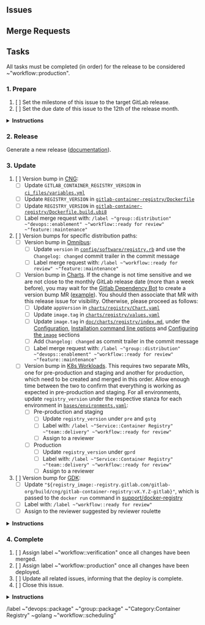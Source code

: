<!--
Please use the following format for the issue title:

Release Version vX.Y.Z-gitlab

Example:

Release Version v2.7.7-gitlab
-->

## Issues
<!--
Please create an unordered list with the issues that this release should include.

Example:

* https://gitlab.com/gitlab-org/gitlab/issues/12345
* https://gitlab.com/gitlab-org/container-registry/issues/12345
-->

## Merge Requests
<!--
(Optional) Please create an unordered list with the merge requests that this release should include.

Example:

* https://gitlab.com/gitlab-org/gitlab/merge_requests/12345
* https://gitlab.com/gitlab-org/container-registry/merge_requests/12345
-->

## Tasks
All tasks must be completed (in order) for the release to be considered ~"workflow::production".

### 1. Prepare

1. [ ] Set the milestone of this issue to the target GitLab release.
1. [ ] Set the due date of this issue to the 12th of the release month.

<details>
<summary><b>Instructions</b></summary>
The due date is set to the 12th of each month to create a buffer of 5 days before the merge deadline on the 17th. See [Product Development Timeline](https://about.gitlab.com/handbook/engineering/workflow/#product-development-timeline) for more information about the GitLab release timings.
</details>

### 2. Release

Generate a new release ([documentation](../../docs-gitlab/README.md#releases)).

### 3. Update

1. [ ] Version bump in [CNG](https://gitlab.com/gitlab-org/build/CNG):
    - [ ] Update `GITLAB_CONTAINER_REGISTRY_VERSION` in [`ci_files/variables.yml`](https://gitlab.com/gitlab-org/build/CNG/blob/master/ci_files/variables.yml)
    - [ ] Update `REGISTRY_VERSION` in [`gitlab-container-registry/Dockerfile`](https://gitlab.com/gitlab-org/build/CNG/blob/master/gitlab-container-registry/Dockerfile)
    - [ ] Update `REGISTRY_VERSION` in [`gitlab-container-registry/Dockerfile.build.ubi8`](https://gitlab.com/gitlab-org/build/CNG/blob/master/gitlab-container-registry/Dockerfile.build.ubi8)
    - [ ] Label merge request with: `/label ~"group::distribution" ~"devops::enablement" ~"workflow::ready for review" ~"feature::maintenance"`
1. [ ] Version bumps for specific distribution paths:
    - [ ] Version bump in [Omnibus](https://gitlab.com/gitlab-org/omnibus-gitlab):
        - [ ] Update `version` in [`config/software/registry.rb`](https://gitlab.com/gitlab-org/omnibus-gitlab/blob/master/config/software/registry.rb) and use the `Changelog: changed` commit trailer in the commit message
        - [ ] Label merge request with: `/label ~"workflow::ready for review" ~"feature::maintenance"`
    - [ ] Version bump in [Charts](https://gitlab.com/gitlab-org/charts). If the change is not time sensitive and we are not close to the monthly GitLab release date (more than a week before), you may wait for the [Gitlab Dependency Bot](https://gitlab.com/gitlab-dependency-bot) to create a version bump MR ([example](https://gitlab.com/gitlab-org/charts/gitlab/-/merge_requests/2123)). You should then associate that MR with this release issue for visibility. Otherwise, please proceed as follows:
        - [ ] Update `appVersion` in [`charts/registry/Chart.yaml`](https://gitlab.com/gitlab-org/charts/gitlab/-/blob/master/charts/registry/Chart.yaml)
        - [ ] Update `image.tag` in [`charts/registry/values.yaml`](https://gitlab.com/gitlab-org/charts/gitlab/-/blob/master/charts/registry/values.yaml)
        - [ ] Update `image.tag` in [`doc/charts/registry/index.md`](https://gitlab.com/gitlab-org/charts/gitlab/-/blob/master/doc/charts/registry/index.md), under the [Configuration](https://gitlab.com/gitlab-org/charts/gitlab/-/blob/master/doc/charts/registry/index.md#configuration), [Installation command line options](https://gitlab.com/gitlab-org/charts/gitlab/-/blob/master/doc/charts/registry/index.md#installation-command-line-options) and [Configuring the `image`](https://gitlab.com/gitlab-org/charts/gitlab/-/blob/master/doc/charts/registry/index.md#configuring-the-image) sections
        - [ ] Add `Changelog: changed` as commit trailer in the commit message
        - [ ] Label merge request with: `/label ~"group::distribution" ~"devops::enablement" ~"workflow::ready for review" ~"feature::maintenance"`
    - [ ] Version bump in [K8s Workloads](https://gitlab.com/gitlab-com/gl-infra/k8s-workloads/gitlab-com). This requires two separate MRs, one for pre-production and staging and another for production, which need to be created and merged in this order. Allow enough time between the two to confirm that everything is working as expected in pre-production and staging. For all environments, update `registry_version` under the respective stanza for each environment in [`bases/environments.yaml`](https://gitlab.com/gitlab-com/gl-infra/k8s-workloads/gitlab-com/-/blob/105b865bbd4c4d745452429b0e3d8ff2e4e52080/bases/environments.yaml):
        - [ ] Pre-production and staging
            - [ ] Update `registry_version` under `pre` and `gstg`
            - [ ] Label with: `/label ~"Service::Container Registry" ~"team::delivery" ~"workflow::ready for review"`
            - [ ] Assign to a reviewer
        - [ ] Production
            - [ ] Update `registry_version` under `gprd`
            - [ ] Label with: `/label ~"Service::Container Registry" ~"team::delivery" ~"workflow::ready for review"`
            - [ ] Assign to a reviewer
1. [ ] Version bump for [GDK](https://gitlab.com/gitlab-org/gitlab-development-kit):
    - [ ] Update `"${registry_image:-registry.gitlab.com/gitlab-org/build/cng/gitlab-container-registry:vX.Y.Z-gitlab}"`, which is passed to the `docker run` command in [support/docker-registry](https://gitlab.com/gitlab-org/gitlab-development-kit/-/blob/main/support/docker-registry)
    - [ ] Label with: `/label ~"workflow::ready for review"`
    - [ ] Assign to the reviewer suggested by reviewer roulette

<details>
<summary><b>Instructions</b></summary>

Bump the Container Registry version used in [CNG](https://gitlab.com/gitlab-org/build/CNG), [Omnibus](https://gitlab.com/gitlab-org/omnibus-gitlab), [Charts](https://gitlab.com/gitlab-org/charts) and [K8s Workloads](https://gitlab.com/gitlab-com/gl-infra/k8s-workloads/gitlab-com).

The CNG image is the pre-requisite for the remaining version bumps which may be merged independently from each other. Only CNG and K8s Workloads version bumps are required for a GitLab.com deployment. The deployment is then completed as documented [here](https://gitlab.com/gitlab-com/gl-infra/k8s-workloads/gitlab-com/-/blob/master/DEPLOYMENT.md). Charts and Omnibus version bumps are required for self-managed releases.

Create a merge request for each project. Mark parent tasks as completed once the corresponding merge requests are merged.

Version bump merge requests should appear automatically in the `Related merge requests` section of this issue.

Note: According to the [Distribution Team Merge Request Handling](https://about.gitlab.com/handbook/engineering/development/enablement/distribution/merge_requests.html#assigning-merge-requests) documentation, we should not assign merge requests to an individual.

#### Merge Request Template

For consistency, please use the following template for these merge requests:

##### Branch Name

`bump-container-registry-vX-Y-Z-gitlab`

##### Commit Message

```
Bump Container Registry to vX.Y.Z-gitlab

Changelog: changed
```

##### Title

`Bump Container Registry to vX.Y.Z-gitlab`

##### Description

Repeat the version subsection for multiple versions. As an example, to bump to v2.7.7 in a project where the current version is v2.7.5, create an entry for v2.7.6 and v2.7.7.

```md
## vX.Y.Z-gitlab
[Changelog](https://gitlab.com/gitlab-org/container-registry/blob/release/X.Y-gitlab/CHANGELOG.md#vXYZ-gitlab-YYYY-MM-DD)

Related to <!-- link to this release issue -->.
```
</details>

### 4. Complete

1. [ ] Assign label ~"workflow::verification" once all changes have been merged.
1. [ ] Assign label ~"workflow::production" once all changes have been deployed.
1. [ ] Update all related issues, informing that the deploy is complete.
1. [ ] Close this issue.

<details>
<summary><b>Instructions</b></summary>
To see the version deployed in each environment, look at the [Grafana Container Registry dashboard](https://dashboards.gitlab.net/d/registry-pod/registry-pod-info?orgId=1):

![image](/uploads/3fd5b4902472f6cdcc56b9c2d333472f/image.png)
</details>

/label ~"devops::package" ~"group::package" ~"Category:Container Registry" ~golang ~"workflow::scheduling"
